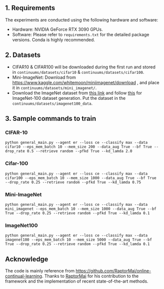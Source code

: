 ## 1. Requirements

The experiments are conducted using the following hardware and software:

- Hardware: NVIDIA GeForce RTX 3090 GPUs.
- Software: Please refer to `requirements.txt` for the detailed package versions. Conda is highly recommended.

## 2. Datasets

- CIFAR10 & CIFAR100 will be downloaded during the first run and stored in `continuums/datasets/cifar10` & `continuums/datasets/cifar100`.
- Mini-ImageNet: Download from https://www.kaggle.com/whitemoon/miniimagenet/download , and place it in `continuums/datasets/mini_imagenet/`.
- Download the ImageNet dataset from [this link](http://www.image-net.org/) and follow [this](https://github.com/danielchyeh/ImageNet-100-Pytorch) for ImageNet-100 dataset generation. Put the dataset in the `continuums/datasets/imagenet100_data`.

## 3. Sample commands to train

### CIFAR-10

```
python general_main.py --agent er --loss ce --classify max --data cifar10 --eps_mem_batch 10 --mem_size 200 --data_aug True --bf True --drop_rate 0.5 --retrieve random --pfkd True --kd_lamda 2.0
```

### Cifar-100

```
python general_main.py --agent er --loss ce --classify max --data cifar100 --eps_mem_batch 10 --mem_size 1000 --data_aug True --bf True --drop_rate 0.25 --retrieve random --pfkd True --kd_lamda 0.75
```

### Mini-ImageNet

```
python general_main.py --agent er --loss ce --classify max --data mini_imagenet --eps_mem_batch 10 --mem_size 1000 --data_aug True --bf True --drop_rate 0.25 --retrieve random --pfkd True --kd_lamda 0.1
```

### ImageNet100

```
python general_main.py --agent er --loss ce --classify max --data imagenet100 --eps_mem_batch 10 --mem_size 5000 --data_aug True --bf True --drop_rate 0.25 --retrieve random --pfkd True --kd_lamda 0.1
```



## Acknowledge

The code is mainly reference from https://github.com/RaptorMai/online-continual-learning. Thanks to [RaptorMai](https://github.com/RaptorMai) for his contribution to the framework and the implementation of recent state-of-the-art methods. 